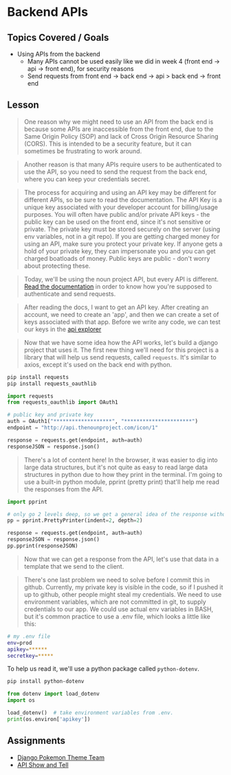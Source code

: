 # Backend APIs

## Topics Covered / Goals
- Using APIs from the backend
    - Many APIs cannot be used easily like we did in week 4 (front end -> api -> front end), for security reasons
    - Send requests from front end -> back end -> api > back end -> front end

## Lesson

> One reason why we might need to use an API from the back end is because some APIs are inaccessible from the front end, due to the Same Origin Policy (SOP) and lack of Cross Origin Resource Sharing (CORS). This is intended to be a security feature, but it can sometimes be frustrating to work around. 

> Another reason is that many APIs require users to be authenticated to use the API, so you need to send the request from the back end, where you can keep your credentials secret.

> The process for acquiring and using an API key may be different for different APIs, so be sure to read the documentation. The API Key is a unique key associated with your developer account for billing/usage purposes. You will often have public and/or private API keys - the public key can be used on the front end, since it's not sensitive or private. The private key must be stored securely on the server (using env variables, not in a git repo). If you are getting charged money for using an API, make sure you protect your private key. If anyone gets a hold of your private key, they can impersonate you and you can get charged boatloads of money. Public keys are public - don't worry about protecting these.


> Today, we'll be using the noun project API, but every API is different. [Read the documentation](http://api.thenounproject.com/getting_started.html) in order to know how you're supposed to authenticate and send requests.

> After reading the docs, I want to get an API key. After creating an account, we need to create an 'app', and then we can create a set of keys associated with that app. Before we write any code, we can test our keys in the [api explorer](https://api.thenounproject.com/explorer)

> Now that we have some idea how the API works, let's build a django project that uses it. The first new thing we'll need for this project is a library that will help us send requests, called `requests`. It's similar to axios, except it's used on the back end with python.

```bash
pip install requests
pip install requests_oauthlib
```

```python
import requests
from requests_oauthlib import OAuth1

# public key and private key
auth = OAuth1("*******************", "**********************")
endpoint = "http://api.thenounproject.com/icon/1"

response = requests.get(endpoint, auth=auth)
responseJSON = response.json()
```



> There's a lot of content here! In the browser, it was easier to dig into large data structures, but it's not quite as easy to read large data structures in python due to how they print in the terminal. I'm going to use a built-in python module, pprint (pretty print) that'll help me read the responses from the API. 

```python
import pprint

# only go 2 levels deep, so we get a general idea of the response without having to look at the whole thing
pp = pprint.PrettyPrinter(indent=2, depth=2)

response = requests.get(endpoint, auth=auth)
responseJSON = response.json()
pp.pprint(responseJSON)
```

> Now that we can get a response from the API, let's use that data in a template that we send to the client. 

> There's one last problem we need to solve before I commit this in github. Currently, my private key is visible in the code, so if I pushed it up to github, other people might steal my credentials. We need to use environment variables, which are not committed in git, to supply credentials to our app. We could use actual env variables in BASH, but it's common practice to use a .env file, which looks a little like this:

```bash
# my .env file
env=prod
apikey=******
secretkey=*****
```

 To help us read it, we'll use a python package called `python-dotenv`.

```bash
pip install python-dotenv
```

```python
from dotenv import load_dotenv
import os

load_dotenv()  # take environment variables from .env.
print(os.environ['apikey'])

```

## Assignments
- [Django Pokemon Theme Team](https://github.com/sierraplatoon/django-pokemon-theme-team)
- [API Show and Tell](https://github.com/sierraplatoon/API-show-and-tell)